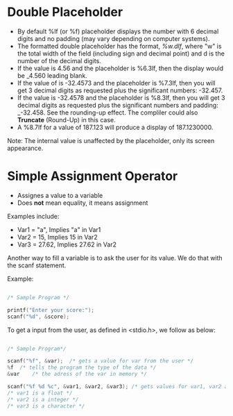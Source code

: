 

#   Double Placeholder

*   By default %lf (or %f) placeholder displays the number with 6 decimal digits and no padding (may vary depending on computer systems).
*   The formatted double placeholder has the format, *%w.dlf*, where "w" is the total width of the field (including sign and decimal point) and d is the number of the decimal digits.
*   If the value is 4.56 and the placeholder is %6.3lf, then the display would be _4.560 leading blank.
*   If the value of is -32.4573 and the placeholder is %7.3lf, then you will get 3 decimal digits as requested plus the significant numbers: -32.457.
*   If the value is -32.4578 and the placeholder is %8.3lf, then you will get 3 decimal digits as requested plus the significant numbers and padding: _-32.458. See the rounding-up effect. The compliler could also **Truncate** (Round-Up) in this case.
*   A %8.7lf for a value of 187.123 will produce a display of 187.1230000.

Note:   The internal value is unaffected by the placeholder, only its screen appearance.

#   Simple Assignment Operator

*   Assignes a value to a variable
*   Does **not** mean equality, it means assignment

Examples include:

*   Var1 = "a", Implies "a" in Var1
*   Var2 = 15, Implies 15 in Var2
*   Var3 = 27.62, Implies 27.62 in Var2

Another way to fill a variable is to ask the user for its value. We do that with the scanf statement.

Example:

```C

/* Sample Program */

printf("Enter your score:");
scanf("%d", &score);

```

To get a input from the user, as defined in <stdio.h>, we follow as below:

```C

/* Sample Program*/

scanf("%f", &var);  /* gets a value for var from the user */
%f  /* tells the program the type of the data */
&var    /* the adress of the var in memory */

scanf("%f %d %c", &var1, &var2, &var3); /* gets values for var1, var2 and var3 */
/* var1 is a float */
/* var2 is a integer */
/* var3 is a character */

```


